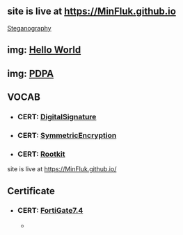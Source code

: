 ## site is live at https://MinFluk.github.io
[Steganography](Steganography.md)
## img: [Hello World](HelloWorld.md)
## img: [PDPA](PDPA.md)

## VOCAB
+ ### CERT: [DigitalSignature](DigitalSignature.md)
+ ### CERT: [SymmetricEncryption](SymmetricEncryption.md)
+ ### CERT: [Rootkit](Rootkit.md)
site is live at https://MinFluk.github.io/
## Certificate
+ ### CERT: [FortiGate7.4](fortigate.md)
  - 
